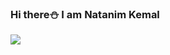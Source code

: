 ### Hi there⛄ I am Natanim Kemal 
<img src="https://retool-blog.ghost.io/blog/content/images/2022/02/gotchas-git-github-banner-1.png"/>
